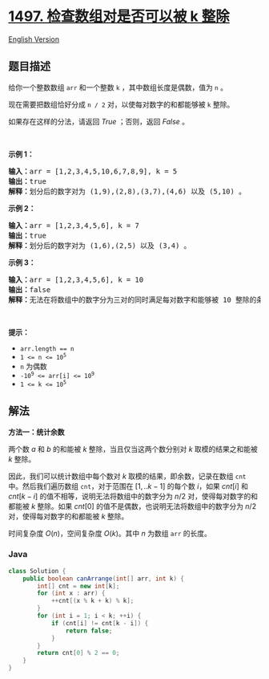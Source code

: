 # [1497. 检查数组对是否可以被 k 整除](https://leetcode.cn/problems/check-if-array-pairs-are-divisible-by-k)

[English Version](/solution/1400-1499/1497.Check%20If%20Array%20Pairs%20Are%20Divisible%20by%20k/README_EN.md)

## 题目描述

<p>给你一个整数数组 <code>arr</code> 和一个整数 <code>k</code> ，其中数组长度是偶数，值为 <code>n</code> 。</p>

<p>现在需要把数组恰好分成 <code>n /&nbsp;2</code> 对，以使每对数字的和都能够被 <code>k</code> 整除。</p>

<p>如果存在这样的分法，请返回 <em>True</em> ；否则，返回 <em>False</em> 。</p>

<p>&nbsp;</p>

<p><strong>示例 1：</strong></p>

<pre>
<strong>输入：</strong>arr = [1,2,3,4,5,10,6,7,8,9], k = 5
<strong>输出：</strong>true
<strong>解释：</strong>划分后的数字对为 (1,9),(2,8),(3,7),(4,6) 以及 (5,10) 。
</pre>

<p><strong>示例 2：</strong></p>

<pre>
<strong>输入：</strong>arr = [1,2,3,4,5,6], k = 7
<strong>输出：</strong>true
<strong>解释：</strong>划分后的数字对为 (1,6),(2,5) 以及 (3,4) 。
</pre>

<p><strong>示例 3：</strong></p>

<pre>
<strong>输入：</strong>arr = [1,2,3,4,5,6], k = 10
<strong>输出：</strong>false
<strong>解释：</strong>无法在将数组中的数字分为三对的同时满足每对数字和能够被 10 整除的条件。
</pre>

<p>&nbsp;</p>

<p><strong>提示：</strong></p>

<ul>
	<li><code>arr.length == n</code></li>
	<li><code>1 &lt;= n &lt;= 10<sup>5</sup></code></li>
	<li><code>n</code> 为偶数<meta charset="UTF-8" /></li>
	<li><code>-10<sup>9</sup>&nbsp;&lt;= arr[i] &lt;= 10<sup>9</sup></code></li>
	<li><code>1 &lt;= k &lt;= 10<sup>5</sup></code></li>
</ul>

## 解法

**方法一：统计余数**

两个数 $a$ 和 $b$ 的和能被 $k$ 整除，当且仅当这两个数分别对 $k$ 取模的结果之和能被 $k$ 整除。

因此，我们可以统计数组中每个数对 $k$ 取模的结果，即余数，记录在数组 `cnt` 中。然后我们遍历数组 `cnt`，对于范围在 $[1,..k-1]$ 的每个数 $i$，如果 $cnt[i]$ 和 $cnt[k-i]$ 的值不相等，说明无法将数组中的数字分为 $n/2$ 对，使得每对数字的和都能被 $k$ 整除。如果 $cnt[0]$ 的值不是偶数，也说明无法将数组中的数字分为 $n/2$ 对，使得每对数字的和都能被 $k$ 整除。

时间复杂度 $O(n)$，空间复杂度 $O(k)$。其中 $n$ 为数组 `arr` 的长度。

### **Java**

```java
class Solution {
    public boolean canArrange(int[] arr, int k) {
        int[] cnt = new int[k];
        for (int x : arr) {
            ++cnt[(x % k + k) % k];
        }
        for (int i = 1; i < k; ++i) {
            if (cnt[i] != cnt[k - i]) {
                return false;
            }
        }
        return cnt[0] % 2 == 0;
    }
}
```
